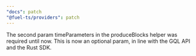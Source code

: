```yaml
---
"docs": patch
"@fuel-ts/providers": patch
---
```


The second param timeParameters in the produceBlocks helper was required until now. This is now an optional param, in line with the GQL API and the Rust SDK.
